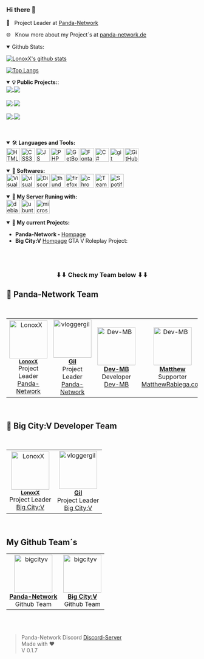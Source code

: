 ### Hi there 👋

💼&nbsp;&nbsp;&nbsp;Project Leader at <a href="https://panda-network.de">Panda-Network</a>

🌐&nbsp;&nbsp;&nbsp;Know more about my Project´s at <a href="https://panda-network.de" target="_blank">panda-network.de</a>
<br>

<details open>
<summary>Github Stats:</b></summary>

[![LonoxX's github stats](https://github-readme-stats.vercel.app/api?username=LonoxX&theme=dark&show_icons=true)](https://github.com/LonoxX)

[![Top Langs](https://github-readme-stats.vercel.app/api/top-langs/?username=LonoxX&layout=compact&theme=dark&show_icons=true)](https://github.com/LonoxX)

</details>

<details open>
<summary><b>💡 Public Projects:</b>: </summary>

<a href="https://github.com/PNPanda-Network/Coming-Soon-Template">
  <img align="center" src="https://github-readme-stats.vercel.app/api/pin/?username=PNPanda-Network&repo=Coming-Soon-Template&theme=dark&show_icons=true" />

</a>

<a href="https://github.com/PNPanda-Network/Shoutcast-Proxy">
  <img align="center" src="https://github-readme-stats.vercel.app/api/pin/?username=PNPanda-Network&repo=Shoutcast-Proxy&theme=dark&show_icons=true" />
</a>
<br><br>
<a href="https://github.com/LonoxX/MOTD">
  <img align="center" src="https://github-readme-stats.vercel.app/api/pin/?username=LonoxX&repo=Customize-MOTD&theme=dark&show_icons=true" />
</a>

<a href="https://github.com/LonoxX/Database-Backup-Script">
  <img align="center" src="https://github-readme-stats.vercel.app/api/pin/?username=LonoxX&repo=Database-Backup-Script&theme=dark&show_icons=true" />
</a>
<br><br>
<a href="https://github.com/LonoxX/Ordnerliebe">
  <img align="center" src="https://github-readme-stats.vercel.app/api/pin/?username=LonoxX&repo=Ordnerliebe&theme=dark&show_icons=true" />
</a>

<a href="https://github.com/LonoxX/htaccess-test">
  <img align="center" src="https://github-readme-stats.vercel.app/api/pin/?username=LonoxX&repo=htaccess-test&theme=dark&show_icons=true" />
</a>

</details>
<br /><br /><br />

<details open>
<summary>🛠️<b> Languages and Tools:</b> </summary>
<a href="https://www.w3schools.com/html/" target="_blank"><img align="left" alt="HTML5" width="36px" src="https://cdn.panda-network.de/img/logos/HTML5.png" /></a>
<a href="https://www.w3schools.com/css/" target="_blank"><img align="left" alt="CSS3" width="36px" src="https://cdn.panda-network.de/img/logos/CSS3.png" /></a>
<a href="https://www.w3schools.com/js/" target="_blank"><img align="left" alt="JS" width="36px" src="https://cdn.panda-network.de/img/logos/JS.png" /></a>
<a href="https://www.w3schools.com/php/" target="_blank"><img align="left" alt="PHP" width="36px" src="https://cdn.panda-network.de/img/logos/PHP.png" /></a>
  <a href="https://getbootstrap.com" target="_blank"> <img align="left" alt="GetBootstrap" width="36px" src="https://cdn.mbdev.cc/cdn/github/getbootstrap.png"/></a>
  <a href="https://fontawesome.com" target="_blank"> <img align="left" alt="Fontawesome" width="36px" src="https://cdn.mbdev.cc/cdn/github/fontawesome.png"/></a>
<a href="https://docs.microsoft.com/de-de/dotnet/csharp/tour-of-csharp/" target="_blank"><img align="left" alt="C#" width="36px" src="https://cdn.panda-network.de/img/logos/CSHARP.png" /></a>
<a href="https://git-scm.com/" target="_blank"> <img align="left" alt="git" width="36px" src="https://cdn.panda-network.de/img/logos/git.png"/></a>
<a href="https://github.com/LonoxX/" target="_blank"> <img align="left" alt="GitHub" width="36px" src="https://cdn.panda-network.de/img/logos/github.png"/></a>
</details>
<br /><br /><br />

<details open>
<summary>💾<b> Softwares:</b> </summary>
<a href="https://code.visualstudio.com/" target="_blank"> <img align="left" alt="Visual Studio Code" width="36px" src="https://cdn.panda-network.de/img/logos/vscode.png"/></a>
<a href="https://visualstudio.microsoft.com/de/" target="_blank"> <img align="left" alt="visualstudio" width="36px" src="https://cdn.panda-network.de/img/logos/vs.png"/></a>
<a href="https://discord.com/" target="_blank"> <img align="left" alt="Discord" width="36px" src="https://cdn.panda-network.de/img/logos/discord.png"/></a>
<a href="https://www.thunderbird.net" target="_blank"> <img align="left" alt="thunderbird" width="36px" src="https://cdn.panda-network.de/img/logos/thunderbird.png"/></a>
<a href="https://www.mozilla.org/" target="_blank"> <img align="left" alt="firefox" width="36px" src="https://cdn.panda-network.de/img/logos/firefox.png"/></a>
<a href="https://www.google.com/intl/de_de/chrome/" target="_blank"> <img align="left" alt="chrome" width="36px" src="https://cdn.panda-network.de/img/logos/chrome.png"/></a>
<a href="https://www.teamspeak.com/" target="_blank"> <img align="left" alt="TeamSpeak" width="36px" src="https://cdn.panda-network.de/img/logos/teamspeak.png"/></a>
<a href="https://www.spotify.com/" target="_blank"> <img align="left" alt="Spotify" width="36px" src="https://cdn.panda-network.de/img/logos/spotify.png"/></a>
</details>
<br /><br /><br />

<details open>
<summary>🤖<b> My Server Runing with:</b> </summary>
<a href="https://www.debian.org/" target="_blank"><img align="left" alt="debian" width="36px" src="https://cdn.panda-network.de/img/logos/debian.png" /></a>
<a href="https://ubuntu.com/" target="_blank"><img align="left" alt="ubuntu" width="36px" src="https://cdn.panda-network.de/img/logos/ubuntu.png" /></a>
<a href="https://www.microsoft.com/" target="_blank"><img align="left" alt="microsoft" width="36px" src="https://cdn.panda-network.de/img/logos/microsoft.png" /></a>
</details>
<br /><br /><br />

<details open>
 <summary>👑<b> My current Projects:</b></summary>
  <ul>
    <li><b>Panda-Network - </b> <a href="https://panda-network.de/">Hompage</a></li> 
    <li><b>Big City:V</b> <a href="https://bigcityv.de/">Hompage</a> GTA V Roleplay Project:</li>
 </ul>
</details>
<br>
<br>


<h3 align="center">
	⬇⬇ Check my Team below ⬇⬇
</h3>

## 🐼 Panda-Network Team

<table>
  <tr>
    <td align="center">
      <a href="https://github.com/LonoxX"><img src="https://avatars3.githubusercontent.com/u/35597628?v=4" width="100px;" alt="LonoxX"/></a><br />
        <sub><b><a href="https://github.com/LonoxX">LonoxX</b></a></sub><br />Project Leader<br /><a href="https://panda-network.de/">Panda-Network</a>
    </td>
    <td align="center">
      <a href="https://github.com/vloggergil"><img src="https://avatars3.githubusercontent.com/u/23207852?v=4" width="100px;" alt="vloggergil"/><br />
        <sub><b><a href="https://github.com/vloggergil">Gil</b></a></sub><br />Project Leader<br /><a href="https://panda-network.de/">Panda-Network</a>
    </td>
		<br>
    <td align="center">
      <a href="https://github.com/dev-mb"><img src="https://avatars3.githubusercontent.com/u/50833616?v=4" width="100px;" alt="Dev-MB"/><br />
        <sub><b><a href="https://github.com/dev-mb">Dev-MB</b></a></sub><br />Developer<br /><a href="https://dev-mb.dev/">Dev-MB</a>
    </td>
    <td align="center">
      <a href="https://github.com/matthewrabiega"><img src="https://avatars.githubusercontent.com/u/69539728?v=4" width="100px;" alt="Dev-MB"/><br />
        <sub><b><a href="https://github.com/matthewrabiega">Matthew</b></a></sub><br />Supporter<br /><a href="https://matthewrabiega.com">MatthewRabiega.com</a>
    </td>
    <td align="center">
      <a href="https://github.com/YourLifeRPG"><img src="https://avatars.githubusercontent.com/u/76496942?v=4" width="100px;" alt="Dev-MB"/><br />
        <sub><b><a href="https://github.com/YourLifeRPG">CHX31</b></a></sub><br />Supporter<br /><a href="https://panda-network.de/">Panda-Network</a>
    </td>
  </tr>
</table>
<br>

## 🍷 Big City:V Developer Team
<br>
<table>
  <tr>
    <td align="center">
      <a href="https://github.com/LonoxX"><img src="https://avatars3.githubusercontent.com/u/35597628?v=4" width="100px;" alt="LonoxX"/></a><br />
        <sub><b><a href="https://github.com/LonoxX">LonoxX</b></a></sub><br />Project Leader<br /><a href="https://bigcityv.de/">Big City:V</a>
    </td>
    <td align="center">
      <a href="https://github.com/vloggergil"><img src="https://avatars3.githubusercontent.com/u/23207852?v=4" width="100px;" alt="vloggergil"/><br />
        <sub><b><a href="https://github.com/vloggergil">Gil</b></a></sub><br />Project Leader<br /><a href="https://bigcityv.de/">Big City:V</a>
    </td>
  </tr>
</table>
<br>

## My Github Team´s
<table>
  <tr>
    <td align="center">
      <a href="https://github.com/PNPanda-Network"><img src="https://avatars3.githubusercontent.com/u/65515415?v=4" width="100px;" alt="bigcityv"/><br />
        <sub><b><a href="https://github.com/PNPanda-Network">Panda-Network</b></a></sub>
        <br/>Github Team
    </td>
    <td align="center">
      <a href="https://github.com/bigcityv"><img src="https://avatars3.githubusercontent.com/u/87903695?v=4" width="100px;" alt="bigcityv"/><br />
        <sub><b><a href="https://github.com/bigcityv">Big City:V</b></a></sub>
        <br/>Github Team
    </td>
  </tr>
</table>

<br/>
<br/>

> Panda-Network Discord [Discord-Server](https://discord.gg/z8ScRvf) <br>
> Made with :heart: <br>
> V 0.1.7 <br>
